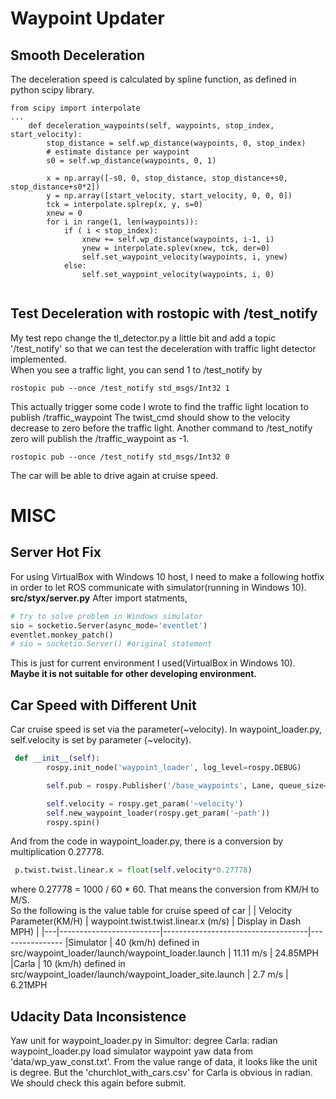 # Waypoint Updater

## Smooth Deceleration
The deceleration speed is calculated by spline function, as defined in python scipy library.
```
from scipy import interpolate 
...
    def deceleration_waypoints(self, waypoints, stop_index, start_velocity):
        stop_distance = self.wp_distance(waypoints, 0, stop_index)
        # estimate distance per waypoint
        s0 = self.wp_distance(waypoints, 0, 1)

        x = np.array([-s0, 0, stop_distance, stop_distance+s0, stop_distance+s0*2])
        y = np.array([start_velocity, start_velocity, 0, 0, 0])
        tck = interpolate.splrep(x, y, s=0)
        xnew = 0
        for i in range(1, len(waypoints)):
            if ( i < stop_index):
                xnew += self.wp_distance(waypoints, i-1, i)
                ynew = interpolate.splev(xnew, tck, der=0)
                self.set_waypoint_velocity(waypoints, i, ynew)
            else:
                self.set_waypoint_velocity(waypoints, i, 0)
 
```
## Test Deceleration with rostopic with /test_notify 
My test repo change the tl_detector.py a little bit and add a topic '/test_notify' so that we can test the deceleration with traffic light detector implemented.  
When you see a traffic light, you can send 1 to /test_notify by
```
rostopic pub --once /test_notify std_msgs/Int32 1
```
This actually trigger some code I wrote to find the traffic light location to publish /traffic_waypoint 
The twist_cmd should show to the velocity decrease to zero before the traffic light.
Another command to /test_notify zero will publish the /traffic_waypoint as -1.
```
rostopic pub --once /test_notify std_msgs/Int32 0
```
The car will be able to drive again at cruise speed.

# MISC
## Server Hot Fix
For using VirtualBox with Windows 10 host, I need to make a following hotfix in order to let ROS communicate with simulator(running in Windows 10).  
**src/styx/server.py**
After import statments,
```python
# try to solve problem in Windows simulator
sio = socketio.Server(async_mode='eventlet')
eventlet.monkey_patch()
# sio = socketio.Server() #original statement
```
This is just for current environment I used(VirtualBox in Windows 10).  **Maybe it is not suitable for other developing environment.**
## Car Speed with Different Unit
Car cruise speed is set via the parameter(~velocity).  In waypoint_loader.py, self.velocity is set by parameter (~velocity).
```python
 def __init__(self):
        rospy.init_node('waypoint_loader', log_level=rospy.DEBUG)

        self.pub = rospy.Publisher('/base_waypoints', Lane, queue_size=1)

        self.velocity = rospy.get_param('~velocity')
        self.new_waypoint_loader(rospy.get_param('~path'))
        rospy.spin() 
```
And from the code in waypoint_loader.py, there is a conversion by multiplication 0.27778.
```python
 p.twist.twist.linear.x = float(self.velocity*0.27778)
```
where 0.27778 = 1000 / 60 * 60.  That means the conversion from KM/H to M/S.  
So the following is the value table for cruise speed of car
| | Velocity Parameter(KM/H) | waypoint.twist.twist.linear.x (m/s) | Display in Dash MPH) |
|---|-------------------------|------------------------------------|----------------
|Simulator | 40 (km/h) defined in src/waypoint_loader/launch/waypoint_loader.launch | 11.11 m/s |  24.85MPH
|Carla     | 10 (km/h) defined in src/waypoint_loader/launch/waypoint_loader_site.launch | 2.7 m/s | 6.21MPH

## Udacity Data Inconsistence
Yaw unit for waypoint_loader.py in 
Simultor: degree
Carla: radian
waypoint_loader.py load simulator waypoint yaw data from 'data/wp_yaw_const.txt'.  From the value range of data, it looks like the unit is degree.  But the 'churchlot_with_cars.csv' for Carla is obvious in radian.  We should check this again before submit.
